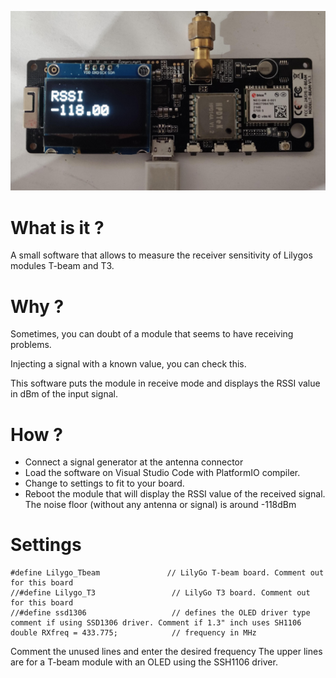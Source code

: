 ![T-beam module](RX-test-screen.jpg)
# What is it ?
A small software that allows to measure the receiver sensitivity of Lilygos modules T-beam and T3.

# Why ?
Sometimes, you can doubt of a module that seems to have receiving problems.

Injecting a signal with a known value, you can check this.

This software puts the module in receive mode and displays the RSSI value in dBm of the input signal.

# How ?
- Connect a signal generator at the antenna connector
- Load the software on Visual Studio Code with PlatformIO compiler.
- Change to settings to fit to your board.
- Reboot the module that will display the RSSI value of the received signal.
  The noise floor (without any antenna or signal) is around -118dBm

# Settings
    #define Lilygo_Tbeam               // LilyGo T-beam board. Comment out for this board
    //#define Lilygo_T3                 // LilyGo T3 board. Comment out for this board
    //#define ssd1306                   // defines the OLED driver type comment if using SSD1306 driver. Comment if 1.3" inch uses SH1106
    double RXfreq = 433.775;            // frequency in MHz

Comment the unused lines and enter the desired frequency
The upper lines are for a T-beam module with an OLED using the SSH1106 driver.
